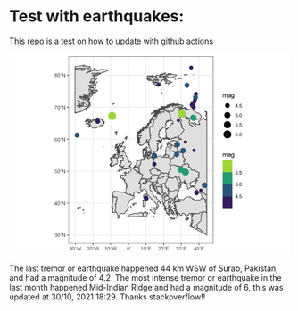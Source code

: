 <!-- README.md is generated from README.Rmd. Please edit that file -->

Test with earthquakes:
======================

This repo is a test on how to update with github actions

![](man/figures/README-unnamed-chunk-2-1.png)

The last tremor or earthquake happened 44 km WSW of Surab, Pakistan, and
had a magnitude of 4.2. The most intense tremor or earthquake in the
last month happened Mid-Indian Ridge and had a magnitude of 6, this was
updated at 30/10, 2021 18:29. Thanks stackoverflow!!
